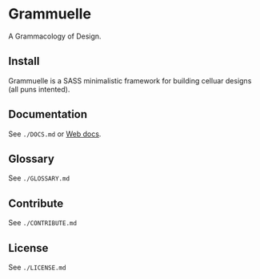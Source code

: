 # Grammuelle

A Grammacology of Design.

## Install

Grammuelle is a SASS minimalistic framework for building celluar designs (all puns intented).

## Documentation

See `./DOCS.md` or [Web docs](http://grammuelle.io/docs).

## Glossary

See `./GLOSSARY.md`

## Contribute

See `./CONTRIBUTE.md`

## License

See `./LICENSE.md`
